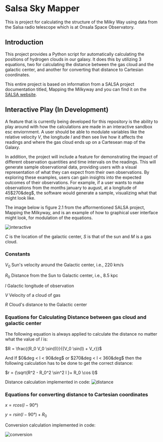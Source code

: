 # Salsa Sky Mapper

This is project for calculating the structure of the Milky Way using data from the Salsa radio telescope which is at Onsala Space Observatory.

## Introduction

This project provides a Python script for automatically calculating the positions of hydrogen clouds in our galaxy. 
It does this by utilizing 3 equations, two for calculating the distance between the gas cloud and the galactic center,
and another for converting that distance to Cartesian coordinates.

This entire project is based on information from a SALSA project documentation titled, Mapping the Milkyway and you
can find it on the [SALSA website](https://liv.oso.chalmers.se/salsa/support).

## Interactive Play (In Development)

A feature that is currently being developed for this repository is the ability to play around with how the calculations
are made in an interactive sandbox esc enviornment. A user should be able to modulate variables like
the relative velocity $V$, the longitude $l$ and then see live how it affects the readings and where the gas cloud
ends up on a Cartesean map of the Galaxy. 

In addition, the project will include a feature for demonstrating the impact of different observation quantities and time intervals on the readings. 
This will generate sample observational data, providing users with a visual representation of what they can expect from their own observations. 
By exploring these examples, users can gain insights into the expected outcomes of their observations. For example, if a user wants to make observations
from the months january to august, at a longitude of 45$270&deg$, the software would generate a sample, visualizing what that might look like.

The image below is figure 2.1 from the afformentioned SALSA project, Mapping the Milkyway, and is an example of how to
graphical user interface might look, for modulation of the equations.

![interactive](https://github.com/mrikea4real/salsa-sky-mapper/assets/79717170/90d8ae12-fe9f-4c9e-acac-e17c4b17d8ca)

$C$ is the location of the galactic center, $S$ is that of the sun and $M$ is a gas cloud. 

### Constants

$V_0$ Sun's velocity around the Galactic center, i.e., 220 km/s

$R_0$ Distance from the Sun to Galactic center, i.e., 8.5 kpc

$l$ Galactic longitude of observation

$V$ Velocity of a cloud of gas

$R$ Cloud's distance to the Galactic center

### Equations for Calculating Distance between gas cloud and galactic center

The following equation is always applied to calculate the distance no matter what the value of $l$ is:

$R = \frac{{R_0 V_0 \sin(l)}}{{V_0 \sin(l) + V_r}}$

And If $0&deg < l < 90&deg$ or $270&deg < l < 360&deg$ then the following calculation has to be done to get the correct distance:

$r = {\sqrt{R^2 - R_0^2 \sin^2 l }+ R_0 \cos l}$

Distance calculation implemented in code:
![distance](https://github.com/mrikea4real/salsa-sky-mapper/assets/79717170/1ea517a8-14a3-4ed5-989d-56ad93d04463)

### Equations for converting distance to Cartesian coordinates

${x} = {r cos(l - 90°)}$

${y} = {r sin(l - 90°) + R_0}$

Conversion calculation implemented in code:

![conversion](https://github.com/mrikea4real/salsa-sky-mapper/assets/79717170/63c48d4f-fd3d-4419-a782-747a418870fc)
